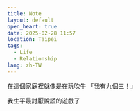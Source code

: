 ```yaml
---
title: Note
layout: default
open_heart: true
date: 2025-02-28 11:57
location: Taipei
tags: 
  - Life
  - Relationship
lang: zh-TW
---
```


在這個家庭裡就像是在玩吹牛
「我有九個三！」

我生平最討厭說謊的遊戲了
